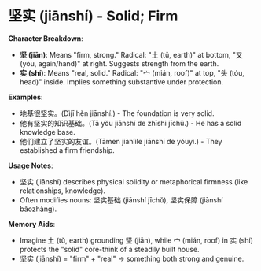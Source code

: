 # **坚实 (jiānshí) - Solid; Firm**

**Character Breakdown**:  
- **坚 (jiān)**: Means "firm, strong." Radical: "土 (tǔ, earth)" at bottom, "又 (yòu, again/hand)" at right. Suggests strength from the earth.  
- **实 (shí)**: Means "real, solid." Radical: "宀 (mián, roof)" at top, "头 (tóu, head)" inside. Implies something substantive under protection.

**Examples**:  
- 地基很坚实。(Dìjī hěn jiānshí.) - The foundation is very solid.  
- 他有坚实的知识基础。(Tā yǒu jiānshí de zhīshi jīchǔ.) - He has a solid knowledge base.  
- 他们建立了坚实的友谊。(Tāmen jiànlìle jiānshí de yǒuyì.) - They established a firm friendship.

**Usage Notes**:  
- 坚实 (jiānshí) describes physical solidity or metaphorical firmness (like relationships, knowledge).  
- Often modifies nouns: 坚实基础 (jiānshí jīchǔ), 坚实保障 (jiānshí bǎozhàng).

**Memory Aids**:  
- Imagine 土 (tǔ, earth) grounding 坚 (jiān), while 宀 (mián, roof) in 实 (shí) protects the "solid" core-think of a steadily built house.  
- 坚实 (jiānshí) = "firm" + "real" → something both strong and genuine.
